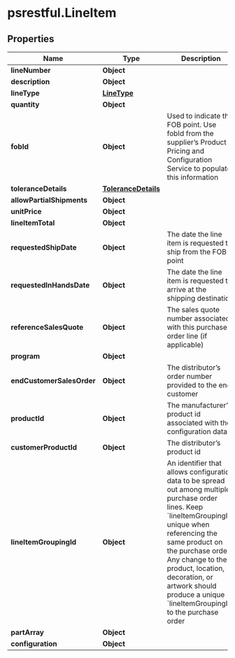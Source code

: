 # psrestful.LineItem

## Properties
Name | Type | Description | Notes
------------ | ------------- | ------------- | -------------
**lineNumber** | **Object** |  | 
**description** | **Object** |  | 
**lineType** | [**LineType**](LineType.md) |  | 
**quantity** | **Object** |  | 
**fobId** | **Object** | Used to indicate the FOB point.  Use fobId from the supplier’s Product Pricing and Configuration Service to populate this information | 
**toleranceDetails** | [**ToleranceDetails**](ToleranceDetails.md) |  | 
**allowPartialShipments** | **Object** |  | 
**unitPrice** | **Object** |  | 
**lineItemTotal** | **Object** |  | 
**requestedShipDate** | **Object** | The date the line item is requested to ship from the FOB point | 
**requestedInHandsDate** | **Object** | The date the line item is requested to arrive at the shipping destination | 
**referenceSalesQuote** | **Object** | The sales quote number associated with this purchase order line (if applicable) | 
**program** | **Object** |  | 
**endCustomerSalesOrder** | **Object** | The distributor’s order number provided to the end customer | 
**productId** | **Object** | The manufacturer’s product id associated with the configuration data | 
**customerProductId** | **Object** | The distributor’s product id | 
**lineItemGroupingId** | **Object** | An identifier that allows configuration data to be spread out among multiple purchase order lines. Keep &#x60;lineItemGroupingID&#x60; unique when referencing the same product on the purchase order.  Any change to the product, location, decoration, or artwork should produce a unique &#x60;lineItemGroupingID&#x60; to the purchase order | 
**partArray** | **Object** |  | 
**configuration** | **Object** |  | 
